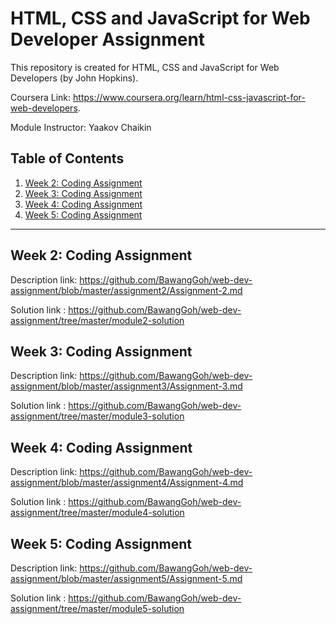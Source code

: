 # HTML, CSS and JavaScript for Web Developer Assignment
This repository is created for HTML, CSS and JavaScript for Web Developers (by John Hopkins).

Coursera Link: https://www.coursera.org/learn/html-css-javascript-for-web-developers.

Module Instructor: Yaakov Chaikin

## Table of Contents
1. [Week 2: Coding Assignment](#week-2-coding-assignment)
2. [Week 3: Coding Assignment](#week-3-coding-assignment)
3. [Week 4: Coding Assignment](#week-4-coding-assignment)
3. [Week 5: Coding Assignment](#week-5-coding-assignment)
---

## Week 2: Coding Assignment
Description link: https://github.com/BawangGoh/web-dev-assignment/blob/master/assignment2/Assignment-2.md

Solution link   : https://github.com/BawangGoh/web-dev-assignment/tree/master/module2-solution

## Week 3: Coding Assignment 
Description link: https://github.com/BawangGoh/web-dev-assignment/blob/master/assignment3/Assignment-3.md

Solution link   : https://github.com/BawangGoh/web-dev-assignment/tree/master/module3-solution

## Week 4: Coding Assignment 
Description link: https://github.com/BawangGoh/web-dev-assignment/blob/master/assignment4/Assignment-4.md

Solution link   : https://github.com/BawangGoh/web-dev-assignment/tree/master/module4-solution

## Week 5: Coding Assignment 
Description link: https://github.com/BawangGoh/web-dev-assignment/blob/master/assignment5/Assignment-5.md

Solution link   : https://github.com/BawangGoh/web-dev-assignment/tree/master/module5-solution
